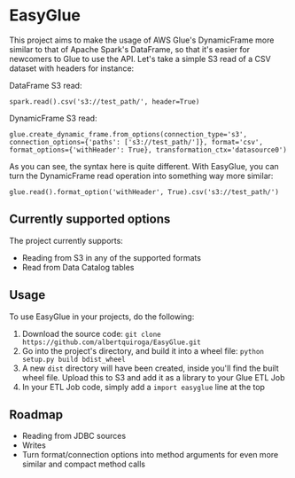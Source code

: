 # EasyGlue

This project aims to make the usage of AWS Glue's DynamicFrame more similar to that of Apache Spark's DataFrame, so that it's easier for newcomers to Glue to use the API. Let's take a simple S3 read of a CSV dataset with headers for instance:

DataFrame S3 read:
```
spark.read().csv('s3://test_path/', header=True)
```

DynamicFrame S3 read:
```
glue.create_dynamic_frame.from_options(connection_type='s3', connection_options={'paths': ['s3://test_path/']}, format='csv', format_options={'withHeader': True}, transformation_ctx='datasource0')
```

As you can see, the syntax here is quite different. With EasyGlue, you can turn the DynamicFrame read operation into something way more similar:
```
glue.read().format_option('withHeader', True).csv('s3://test_path/')
```

## Currently supported options

The project currently supports:

* Reading from S3 in any of the supported formats
* Read from Data Catalog tables

## Usage

To use EasyGlue in your projects, do the following:

1. Download the source code: `git clone https://github.com/albertquiroga/EasyGlue.git`
2. Go into the project's directory, and build it into a wheel file: `python setup.py build bdist_wheel`
3. A new `dist` directory will have been created, inside you'll find the built wheel file. Upload this to S3 and add it as a library to your Glue ETL Job
4. In your ETL Job code, simply add a `import easyglue` line at the top

## Roadmap

* Reading from JDBC sources
* Writes
* Turn format/connection options into method arguments for even more similar and compact method calls
